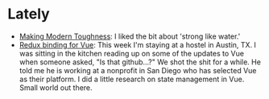 # Lately

* [Making Modern
  Toughness](http://www.nytimes.com/2016/08/30/opinion/making-modern-toughness.html?nytmobile=0&_r=0):
I liked the bit about 'strong like water.'
* [Redux binding for Vue](https://github.com/revue/revue): This week I'm staying at a hostel in Austin, TX. I was sitting in the kitchen reading up on some of the updates to Vue when someone asked, "Is that github...?" We shot the shit for a while. He told me he is working at a nonprofit in San Diego who has selected Vue as their platform. I did a little research on state management in Vue. Small world out there.
